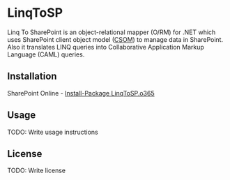 # LinqToSP

Linq To SharePoint is an object-relational mapper (O/RM) for .NET which uses SharePoint client object model ([CSOM](https://go.microsoft.com/fwlink/?LinkId=531344)) to manage data in SharePoint.
Also it translates LINQ queries into Collaborative Application Markup Language (CAML) queries.

## Installation
SharePoint Online - [Install-Package LinqToSP.o365](https://www.nuget.org/packages/LinqToSP.o365/)
## Usage

TODO: Write usage instructions

## License

TODO: Write license
